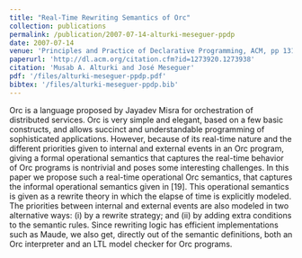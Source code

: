 ```yaml
---
title: "Real-Time Rewriting Semantics of Orc"
collection: publications
permalink: /publication/2007-07-14-alturki-meseguer-ppdp
date: 2007-07-14
venue: 'Principles and Practice of Declarative Programming, ACM, pp 131–142'
paperurl: 'http://dl.acm.org/citation.cfm?id=1273920.1273938'
citation: 'Musab A. Alturki and José Meseguer'
pdf: '/files/alturki-meseguer-ppdp.pdf'
bibtex: '/files/alturki-meseguer-ppdp.bib'
---
```

Orc is a language proposed by Jayadev Misra for orchestration of distributed services. Orc is very simple and elegant, based on a few basic constructs, and allows succinct and understandable programming of sophisticated applications. However, because of its real-time nature and the different priorities given to internal and external events in an Orc program, giving a formal operational semantics that captures the real-time behavior of Orc programs is nontrivial and poses some interesting challenges. In this paper we propose such a real-time operational Orc semantics, that captures the informal operational semantics given in [19]. This operational semantics is given as a rewrite theory in which the elapse of time is explicitly modeled. The priorities between internal and external events are also modeled in two alternative ways: (i) by a rewrite strategy; and (ii) by adding extra conditions to the semantic rules. Since rewriting logic has efficient implementations such as Maude, we also get, directly out of the semantic definitions, both an Orc interpreter and an LTL model checker for Orc programs.
